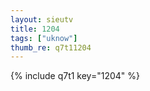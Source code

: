 ```yaml
--- 
layout: sieutv
title: 1204
tags: ["uknow"]
thumb_re: q7t11204
---
```

{% include q7t1 key="1204" %} 
